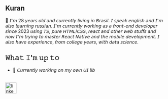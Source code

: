 <h2 align="left">Kuran</h2>
💬 𝘐'𝘮 28 𝘺𝘦𝘢𝘳𝘴 𝘰𝘭𝘥 𝘢𝘯𝘥 𝘤𝘶𝘳𝘳𝘦𝘯𝘵𝘭𝘺 𝘭𝘪𝘷𝘪𝘯𝘨 𝘪𝘯 𝘉𝘳𝘢𝘴𝘪𝘭. 𝘐 𝘴𝘱𝘦𝘢𝘬 𝘦𝘯𝘨𝘭𝘪𝘴𝘩 𝘢𝘯𝘥 𝘐'𝘮 𝘢𝘭𝘴𝘰 𝘭𝘦𝘢𝘳𝘯𝘪𝘯𝘨 𝘳𝘶𝘴𝘴𝘪𝘢𝘯. 𝘐'𝘮 𝘤𝘶𝘳𝘳𝘦𝘯𝘵𝘭𝘺 𝘸𝘰𝘳𝘬𝘪𝘯𝘨 𝘢𝘴 𝘢 𝘧𝘳𝘰𝘯𝘵-𝘦𝘯𝘥 𝘥𝘦𝘷𝘦𝘭𝘰𝘱𝘦𝘳 𝘴𝘪𝘯𝘤𝘦 2023 𝘶𝘴𝘪𝘯𝘨 𝘛𝘚, 𝘱𝘶𝘳𝘦 𝘏𝘛𝘔𝘓/𝘊𝘚𝘚, 𝘳𝘦𝘢𝘤𝘵 𝘢𝘯𝘥 𝘰𝘵𝘩𝘦𝘳 𝘸𝘦𝘣 𝘴𝘵𝘶𝘧𝘧𝘴 𝘢𝘯𝘥 𝘯𝘰𝘸 𝘐'𝘮 𝘵𝘳𝘺𝘪𝘯𝘨 𝘵𝘰 𝘮𝘢𝘴𝘵𝘦𝘳 𝘙𝘦𝘢𝘤𝘵 𝘕𝘢𝘵𝘪𝘷𝘦 𝘢𝘯𝘥 𝘵𝘩𝘦 𝘮𝘰𝘣𝘪𝘭𝘦 𝘥𝘦𝘷𝘦𝘭𝘰𝘱𝘮𝘦𝘯𝘵. 𝘐 𝘢𝘭𝘴𝘰 𝘩𝘢𝘷𝘦 𝘦𝘹𝘱𝘦𝘳𝘪𝘦𝘯𝘤𝘦, 𝘧𝘳𝘰𝘮 𝘤𝘰𝘭𝘭𝘦𝘨𝘦 𝘺𝘦𝘢𝘳𝘴, 𝘸𝘪𝘵𝘩 𝘥𝘢𝘵𝘢 𝘴𝘤𝘪𝘦𝘯𝘤𝘦.

## 𝚆𝚑𝚊𝚝 𝙸'𝚖 𝚞𝚙 𝚝𝚘
- 🔨 𝘊𝘶𝘳𝘳𝘦𝘯𝘵𝘭𝘺 𝘸𝘰𝘳𝘬𝘪𝘯𝘨 𝘰𝘯 𝘮𝘺 𝘰𝘸𝘯 𝘜𝘐 𝘭𝘪𝘣

<br clear="both">

<div align="left">
  <a href="https://www.linkedin.com/in/gabriel-silva-adornes-58a86b218/" target="_blank">
    <img src="https://img.shields.io/static/v1?message=LinkedIn&logo=linkedin&label=&color=0077B5&logoColor=white&labelColor=&style=for-the-badge" height="35" alt="linkedin logo"  />
  </a>
</div>
